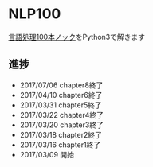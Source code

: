 NLP100
======
[言語処理100本ノック](http://www.cl.ecei.tohoku.ac.jp/nlp100/)をPython3で解きます

進捗
----
* 2017/07/06 chapter8終了
* 2017/04/10 chapter6終了
* 2017/03/31 chapter5終了
* 2017/03/22 chapter4終了
* 2017/03/20 chapter3終了
* 2017/03/18 chapter2終了
* 2017/03/16 chapter1終了
* 2017/03/09 開始
